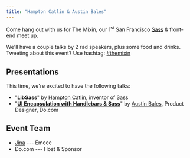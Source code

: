 ```yaml
---
title: "Hampton Catlin & Austin Bales"
---
```


Come hang out with us for The Mixin, our 1<sup>st</sup> San Francisco [Sass][]
& front-end meet up.

[sass]: http://sass-lang.com

We'll have a couple talks by 2 rad speakers, plus some food and drinks.
Tweeting about this event? Use hashtag: [#themixin][hashtag]

[hashtag]: https://twitter.com/search?q=#themixin

## Presentations
This time, we're excited to have the following talks:

* "**LibSass**"
  by [Hampton Catlin](http://www.hamptoncatlin.com/), inventor of Sass
* "**[UI Encapsulation with Handlebars & Sass][presentationB]**"
  by [Austin Bales](http://neue.austinbales.com/), Product Designer, Do.com

[presentationB]: https://speakerdeck.com/austin/ui-encapsulation-with-handlebars-and-sass

## Event Team
* [Jina](http://jina.me/) --- Emcee
* Do.com --- Host & Sponsor
